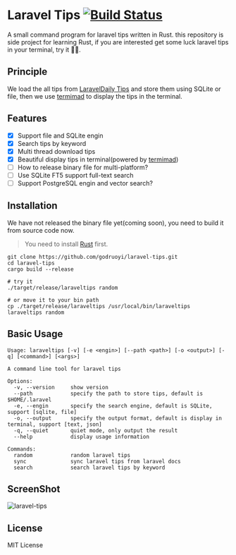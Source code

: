 # Laravel Tips [![Build Status]][actions]

[Build Status]: https://img.shields.io/github/actions/workflow/status/godruoyi/laravel-tips/ci.yml?branch=master

[actions]: https://github.com/godruoyi/laravel-tips/actions?query=branch%3Amaster

A small command program for laravel tips written in Rust. this repository is side project for learning Rust, if you are
interested get some luck laravel tips in your terminal, try it 🍡🦤.

## Principle

We load the all tips from [LaravelDaily Tips](https://github.com/LaravelDaily/laravel-tips) and store them using SQLite
or
file, then we use [termimad](https://github.com/Canop/termimad) to display the tips in the terminal.

## Features

- [x] Support file and SQLite engin
- [x] Search tips by keyword
- [x] Multi thread download tips
- [x] Beautiful display tips in terminal(powered by [termimad](https://github.com/Canop/termimad))
- [ ] How to release binary file for multi-platform?
- [ ] Use SQLite FT5 support full-text search
- [ ] Support PostgreSQL engin and vector search?

## Installation

We have not released the binary file yet(coming soon), you need to build it from source code now.

> You need to install [Rust](https://www.rust-lang.org/) first.

```shell
git clone https://github.com/godruoyi/laravel-tips.git
cd laravel-tips
cargo build --release

# try it
./target/release/laraveltips random

# or move it to your bin path
cp ./target/release/laraveltips /usr/local/bin/laraveltips
laraveltips random
```

## Basic Usage

```
Usage: laraveltips [-v] [-e <engin>] [--path <path>] [-o <output>] [-q] [<command>] [<args>]

A command line tool for laravel tips

Options:
  -v, --version     show version
  --path            specify the path to store tips, default is $HOME/.laravel
  -e, --engin       specify the search engine, default is SQLite, support [sqlite, file]
  -o, --output      specify the output format, default is display in terminal, support [text, json]
  -q, --quiet       quiet mode, only output the result
  --help            display usage information

Commands:
  random            random laravel tips
  sync              sync laravel tips from laravel docs
  search            search laravel tips by keyword
```

## ScreenShot

![laravel-tips](https://user-images.githubusercontent.com/16079222/242636067-803c1c9c-1dfe-4f18-abaf-2921a734888d.gif)

## License

MIT License

